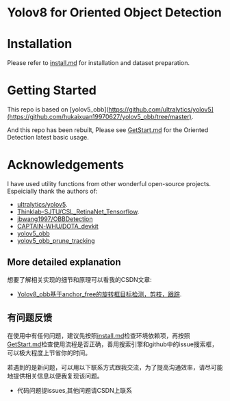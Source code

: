 # Yolov8 for Oriented Object Detection

# Installation
Please refer to [install.md](./docs/install.md) for installation and dataset preparation.

# Getting Started 
This repo is based on [yolov5_obb](https://github.com/ultralytics/yolov5](https://github.com/hukaixuan19970627/yolov5_obb/tree/master). 

And this repo has been rebuilt, Please see [GetStart.md](./docs/GetStart.md) for the Oriented Detection latest basic usage.

#  Acknowledgements
I have used utility functions from other wonderful open-source projects. Espeicially thank the authors of:

* [ultralytics/yolov5](https://github.com/ultralytics/yolov5).
* [Thinklab-SJTU/CSL_RetinaNet_Tensorflow](https://github.com/Thinklab-SJTU/CSL_RetinaNet_Tensorflow).
* [jbwang1997/OBBDetection](https://github.com/jbwang1997/OBBDetection)
* [CAPTAIN-WHU/DOTA_devkit](https://github.com/CAPTAIN-WHU/DOTA_devkit)
* [yolov5_obb](https://github.com/hukaixuan19970627/yolov5_obb/tree/master)
* [yolov5_obb_prune_tracking](https://github.com/yzqxy/yolov5_obb_prune_tracking/tree/master)
## More detailed explanation
想要了解相关实现的细节和原理可以看我的CSDN文章:   
* [Yolov8_obb基于anchor_free的旋转框目标检测，剪枝，跟踪](https://blog.csdn.net/qq_39128381/article/details/131962684?spm=1001.2014.3001.5501).

## 有问题反馈
在使用中有任何问题，建议先按照[install.md](./docs/install.md)检查环境依赖项，再按照[GetStart.md](./docs/GetStart.md)检查使用流程是否正确，善用搜索引擎和github中的issue搜索框，可以极大程度上节省你的时间。

若遇到的是新问题，可以用以下联系方式跟我交流，为了提高沟通效率，请尽可能地提供相关信息以便我复现该问题。

* 代码问题提issues,其他问题请CSDN上联系


